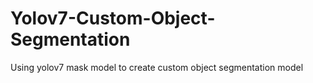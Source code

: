 # Yolov7-Custom-Object-Segmentation
Using yolov7 mask model to create custom object segmentation model

